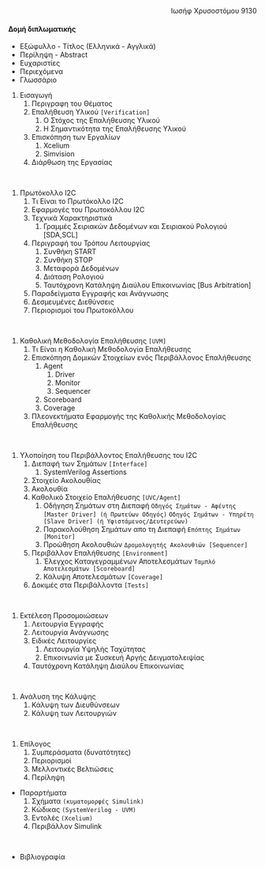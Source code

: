 <div style='text-align: right;'>
  Ιωσήφ Χρυσοστόμου 9130
</div>

#### Δομή διπλωματικής

- Εξώφυλλο - Τίτλος (Ελληνικά - Αγγλικά)
- Περίληψη - Abstract
- Ευχαριστίες
- Περιεχόμενα
- Γλωσσάριο

1. Εισαγωγή
    1. Περιγραφη του Θέματος
    1. Επαλήθευση Υλικού
    `[Verification]`
        1. Ο Στόχος της Επαλήθευσης Υλικού
        1. Η Σημαντικότητα της Επαλήθευσης Υλικού
    1. Επισκόπηση των Εργαλίων
        1. Xcelium
        2. Simvision
    1. Διάρθωση της Εργασίας
<br>

1. Πρωτόκολλο I2C
    1. Τι Είναι το Πρωτόκολλο I2C
    1. Εφαρμογές του Πρωτοκόλλου I2C
    1. Τεχνικά Χαρακτηριστικά
        1. Γραμμές Σειριακών Δεδομένων και Σειριακού Ρολογιού [SDA,SCL]
    1. Περιγραφή του Τρόπου Λειτουργίας
        1. Συνθήκη START
        1. Συνθήκη STOP
        1. Μεταφορά Δεδομένων
        1. Διάταση Ρολογιού
        1. Ταυτόχρονη Κατάληψη Διαύλου Επικοινωνίας [Bus Arbitration]
    1. Παραδείγματα Εγγραφής και Ανάγνωσης
    1. Δεσμευμένες Διεθύνσεις
    1. Περιορισμοί του Πρωτοκόλλου
<br>

1. Καθολική Μεθοδολογία Επαλήθευσης
`[UVM]`
    1. Τι Είναι η Καθολική Μεθοδολογία Επαλήθευσης
    1. Επισκόπηση Δομικών Στοιχείων ενός Περιβάλλονος Επαλήθευσης
        1. Agent
            1. Driver
            1. Monitor
            1. Sequencer
        1. Scoreboard
        1. Coverage
    1. Πλεονεκτήματα Εφαρμογής της Καθολικής Μεθοδολογίας Επαλήθευσης
<br>

1. Υλοποίηση του Περιβάλλοντος Επαλήθευσης του I2C
    1. Διεπαφή των Σημάτων
    `[Interface]`
        1. SystemVerilog Assertions
    1. Στοιχείο Ακολουθίας
    1. Ακολουθία
    1. Καθολικό Στοιχείο Επαλήθευσης
    `[UVC/Agent]`
        1. Οδήγηση Σημάτων στη Διεπαφή 
        `Οδηγός Σημάτων - Αφέντης [Master Driver] (ή Πρωτεύων Οδηγός)`
        `Οδηγός Σημάτων - Υπηρέτη [Slave Driver] (ή Υφιστάμενος/Δευτερεύων)`
        1. Παρακολούθηση Σημάτων απο τη Διεπαφή
        `Επόπτης Σημάτων [Monitor]`
        1. Προώθηση Ακολουθιών
        `Δρομολογητής Ακολουθιών [Sequencer]`
    1. Περιβάλλον Επαλήθευσης 
    `[Environment]`
        1. Έλεγχος Καταγεγραμμένων Αποτελεσμάτων
        `Ταμπλό Αποτελεσμάτων [Scoreboard]`
        1. Κάλυψη Αποτελεσμάτων 
        `[Coverage]`
    1. Δοκιμές στα Περιβάλλοντα 
    `[Tests]`
<br>

1. Εκτέλεση Προσομοιώσεων
    1. Λειτουργία Εγγραφής
    1. Λειτουργία Ανάγνωσης
    1. Ειδικές Λειτουργίες
        1. Λειτουργία Υψηλής Ταχύτητας
        1. Επικοινωνία με Συσκευή Αργής Δειγματολειψίας
    1. Ταυτόχρονη Κατάληψη Διαύλου Επικοινωνίας
<br>

1. Ανάλυση της Κάλυψης
    1. Κάλυψη των Διευθύνσεων
    1. Κάλυψη των Λειτουργιών
<br>

1. Επίλογος
    1. Συμπεράσματα (δυνατότητες)
    1. Περιορισμοί
    1. Μελλοντικές Βελτιώσεις
    1. Περίληψη

- Παραρτήματα
    1. Σχήματα 
    `(κυματομορφές Simulink)`
    1. Κώδικας 
    `(SystemVerilog - UVM)`
    1. Εντολές 
    `(Xcelium)`
    1. Περιβάλλον Simulink
<br>

- Βιβλιογραφία
